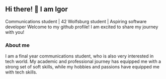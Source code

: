 ## Hi there! 👋 I am Igor

Communications student | 42 Wolfsburg student | Aspiring software developer
Welcome to my github profile! I am excited to share my journey with you!

### About me
I am a final year communications student, who is also very interested in tech world. My academic and professional journey has equipped me with a strong set of soft skills, while my hobbies and passions have equipped me with tech skills.
<!--
**imicovic/imicovic** is a ✨ _special_ ✨ repository because its `README.md` (this file) appears on your GitHub profile.

Here are some ideas to get you started:

- 🔭 I’m currently working on ...
- 🌱 I’m currently learning ...
- 👯 I’m looking to collaborate on ...
- 🤔 I’m looking for help with ...
- 💬 Ask me about ...
- 📫 How to reach me: ...
- 😄 Pronouns: ...
- ⚡ Fun fact: ...
-->
